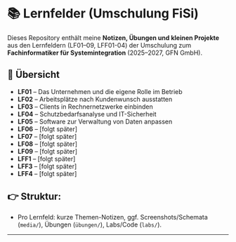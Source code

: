 # 📚 Lernfelder (Umschulung FiSi)

Dieses Repository enthält meine **Notizen, Übungen und kleinen Projekte** aus den Lernfeldern (LF01–09, LFF01-04) 
der Umschulung zum **Fachinformatiker für Systemintegration** (2025–2027, GFN GmbH).

## 📌 Übersicht
- **LF01** – Das Unternehmen und die eigene Rolle im Betrieb 
- **LF02** – Arbeitsplätze nach Kundenwunsch ausstatten  
- **LF03** – Clients in Rechnernetzwerke einbinden  
- **LF04** – Schutzbedarfsanalyse und IT-Sicherheit  
- **LF05** – Software zur Verwaltung von Daten anpassen  
- **LF06** – [folgt später]  
- **LF07** – [folgt später]  
- **LF08** – [folgt später]  
- **LF09** – [folgt später]  
- **LFF1** – [folgt später]  
- **LFF3** – [folgt später]  
- **LFF4** – [folgt später]  
  
## 👉 Struktur:
- Pro Lernfeld: kurze Themen-Notizen, ggf. Screenshots/Schemata (`media/`), Übungen (`übungen/`), Labs/Code (`labs/`).
---
